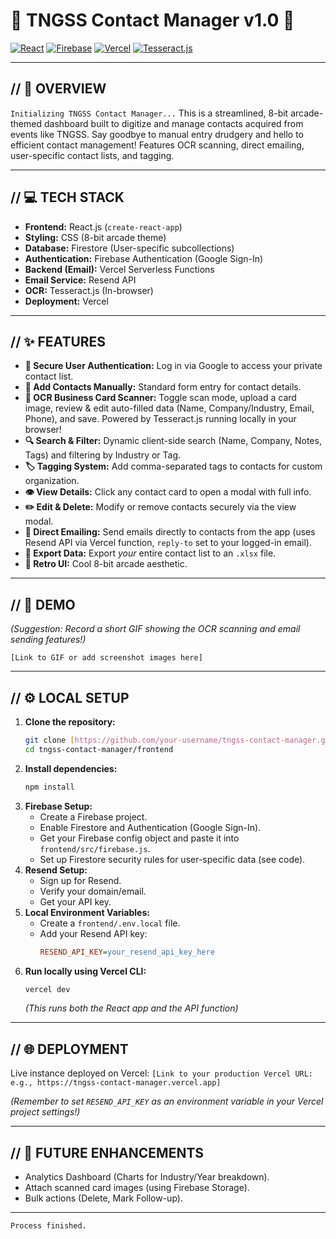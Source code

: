 # 💾 TNGSS Contact Manager v1.0 💾

[![React](https://img.shields.io/badge/React-20232A?style=for-the-badge&logo=react&logoColor=61DAFB)](https://reactjs.org/) [![Firebase](https://img.shields.io/badge/Firebase-FFCA28?style=for-the-badge&logo=firebase&logoColor=black)](https://firebase.google.com/) [![Vercel](https://img.shields.io/badge/Vercel-000000?style=for-the-badge&logo=vercel&logoColor=white)](https://vercel.com/) [![Tesseract.js](https://img.shields.io/badge/Tesseract.js-FF0000?style=for-the-badge&logo=javascript&logoColor=white)](https://tesseract.projectnaptha.com/)

---

## // 🚀 OVERVIEW

`Initializing TNGSS Contact Manager...`
This is a streamlined, 8-bit arcade-themed dashboard built to digitize and manage contacts acquired from events like TNGSS. Say goodbye to manual entry drudgery and hello to efficient contact management! Features OCR scanning, direct emailing, user-specific contact lists, and tagging.



---

## // 💻 TECH STACK

* **Frontend:** React.js (`create-react-app`)
* **Styling:** CSS (8-bit arcade theme)
* **Database:** Firestore (User-specific subcollections)
* **Authentication:** Firebase Authentication (Google Sign-In)
* **Backend (Email):** Vercel Serverless Functions
* **Email Service:** Resend API
* **OCR:** Tesseract.js (In-browser)
* **Deployment:** Vercel

---

## // ✨ FEATURES

* **🔐 Secure User Authentication:** Log in via Google to access your private contact list.
* **📇 Add Contacts Manually:** Standard form entry for contact details.
* **📸 OCR Business Card Scanner:** Toggle scan mode, upload a card image, review & edit auto-filled data (Name, Company/Industry, Email, Phone), and save. Powered by Tesseract.js running locally in your browser!
* **🔍 Search & Filter:** Dynamic client-side search (Name, Company, Notes, Tags) and filtering by Industry or Tag.
* **🏷️ Tagging System:** Add comma-separated tags to contacts for custom organization.
* **👁️ View Details:** Click any contact card to open a modal with full info.
* **✏️ Edit & Delete:** Modify or remove contacts securely via the view modal.
* **📧 Direct Emailing:** Send emails directly to contacts from the app (uses Resend API via Vercel function, `reply-to` set to your logged-in email).
* **💾 Export Data:** Export *your* entire contact list to an `.xlsx` file.
* **👾 Retro UI:** Cool 8-bit arcade aesthetic.

---

## // 🎥 DEMO

*(Suggestion: Record a short GIF showing the OCR scanning and email sending features!)*

`[Link to GIF or add screenshot images here]`

---

## // ⚙️ LOCAL SETUP

1.  **Clone the repository:**
    ```bash
    git clone [https://github.com/your-username/tngss-contact-manager.git](https://github.com/your-username/tngss-contact-manager.git)
    cd tngss-contact-manager/frontend
    ```
2.  **Install dependencies:**
    ```bash
    npm install
    ```
3.  **Firebase Setup:**
    * Create a Firebase project.
    * Enable Firestore and Authentication (Google Sign-In).
    * Get your Firebase config object and paste it into `frontend/src/firebase.js`.
    * Set up Firestore security rules for user-specific data (see code).
4.  **Resend Setup:**
    * Sign up for Resend.
    * Verify your domain/email.
    * Get your API key.
5.  **Local Environment Variables:**
    * Create a `frontend/.env.local` file.
    * Add your Resend API key:
        ```ini
        RESEND_API_KEY=your_resend_api_key_here
        ```
6.  **Run locally using Vercel CLI:**
    ```bash
    vercel dev
    ```
    *(This runs both the React app and the API function)*

---

## // 🌐 DEPLOYMENT

Live instance deployed on Vercel:
`[Link to your production Vercel URL: e.g., https://tngss-contact-manager.vercel.app]`

*(Remember to set `RESEND_API_KEY` as an environment variable in your Vercel project settings!)*

---

## // 🔮 FUTURE ENHANCEMENTS

* Analytics Dashboard (Charts for Industry/Year breakdown).
* Attach scanned card images (using Firebase Storage).
* Bulk actions (Delete, Mark Follow-up).

---

`Process finished.`
